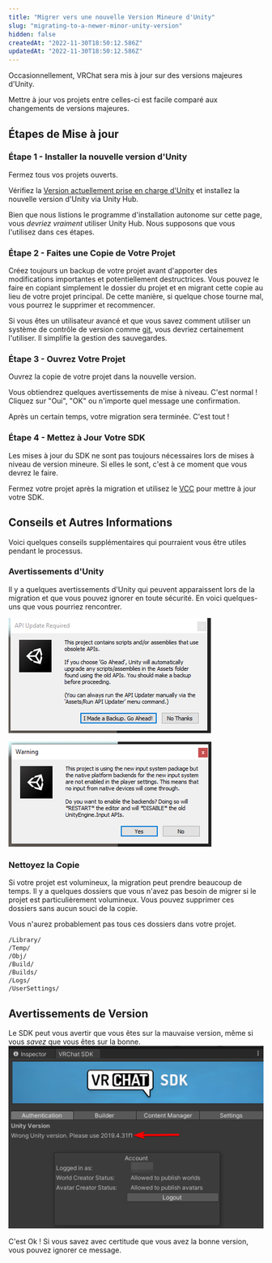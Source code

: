 ```yaml
---
title: "Migrer vers une nouvelle Version Mineure d'Unity"
slug: "migrating-to-a-newer-minor-unity-version"
hidden: false
createdAt: "2022-11-30T18:50:12.586Z"
updatedAt: "2022-11-30T18:50:12.586Z"
---
```

Occasionnellement, VRChat sera mis à jour sur des versions majeures d'Unity.

Mettre à jour vos projets entre celles-ci est facile comparé aux changements de versions majeures.

## Étapes de Mise à jour

### Étape 1 - Installer la nouvelle version d'Unity

Fermez tous vos projets ouverts.

Vérifiez la [Version actuellement prise en charge d'Unity](/sdk/current-unity-version) et installez la nouvelle version d'Unity via Unity Hub.

Bien que nous listions le programme d'installation autonome sur cette page, vous *devriez vraiment* utiliser Unity Hub. Nous supposons que vous l'utilisez dans ces étapes.

### Étape 2 - Faites une Copie de Votre Projet

Créez toujours un backup de votre projet avant d'apporter des modifications importantes et potentiellement destructrices. Vous pouvez le faire en copiant simplement le dossier du projet et en migrant cette copie au lieu de votre projet principal. De cette manière, si quelque chose tourne mal, vous pourrez le supprimer et recommencer.

Si vous êtes un utilisateur avancé et que vous savez comment utiliser un système de contrôle de version comme [git](https://git-scm.com/), vous devriez certainement l'utiliser. Il simplifie la gestion des sauvegardes.

### Étape 3 - Ouvrez Votre Projet

Ouvrez la copie de votre projet dans la nouvelle version.

Vous obtiendrez quelques avertissements de mise à niveau. C'est normal ! Cliquez sur "Oui", "OK" ou n'importe quel message une confirmation.

Après un certain temps, votre migration sera terminée. C'est tout !

### Étape 4 - Mettez à Jour Votre SDK

Les mises à jour du SDK ne sont pas toujours nécessaires lors de mises à niveau de version mineure. Si elles le sont, c'est à ce moment que vous devrez le faire.

Fermez votre projet après la migration et utilisez le [VCC](https://vcc.docs.vrchat.com/) pour mettre à jour votre SDK.

## Conseils et Autres Informations

Voici quelques conseils supplémentaires qui pourraient vous être utiles pendant le processus.

### Avertissements d'Unity

Il y a quelques avertissements d'Unity qui peuvent apparaissent lors de la migration et que vous pouvez ignorer en toute sécurité. En voici quelques-uns que vous pourriez rencontrer.

![migrating-to-a-newer-minor-unity-version-f3995eb-image_10.png](/img/sdk/migrating-to-a-newer-minor-unity-version-f3995eb-image_10.png)

![migrating-to-a-newer-minor-unity-version-b20553b-image_11.png](/img/sdk/migrating-to-a-newer-minor-unity-version-b20553b-image_11.png)

### Nettoyez la Copie

Si votre projet est volumineux, la migration peut prendre beaucoup de temps. Il y a quelques dossiers que vous n'avez pas besoin de migrer si le projet est particulièrement volumineux. Vous pouvez supprimer ces dossiers sans aucun souci de la copie.

Vous n'aurez probablement pas tous ces dossiers dans votre projet.
```text
/Library/
/Temp/
/Obj/
/Build/
/Builds/
/Logs/
/UserSettings/
```
## Avertissements de Version

Le SDK peut vous avertir que vous êtes sur la mauvaise version, même si vous *savez* que vous êtes sur la bonne.
![migrating-to-a-newer-minor-unity-version-1b8194d-2022-11-30_10-35-54_chrome.png](/img/sdk/migrating-to-a-newer-minor-unity-version-1b8194d-2022-11-30_10-35-54_chrome.png)

C'est Ok ! Si vous savez avec certitude que vous avez la bonne version, vous pouvez ignorer ce message.